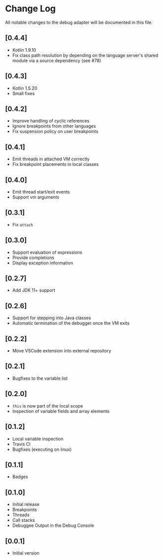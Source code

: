 # Change Log
All notable changes to the debug adapter will be documented in this file.

## [0.4.4]
- Kotlin 1.9.10
- Fix class path resolution by depending on the language server's shared module via a source dependency (see #78)

## [0.4.3]
- Kotlin 1.5.20
- Small fixes

## [0.4.2]
- Improve handling of cyclic references
- Ignore breakpoints from other languages
- Fix suspension policy on user breakpoints

## [0.4.1]
- Emit threads in attached VM correctly
- Fix breakpoint placements in local classes

## [0.4.0]
- Emit thread start/exit events
- Support vm arguments

## [0.3.1]
- Fix `attach`

## [0.3.0]
- Support evaluation of expressions
- Provide completions
- Display exception information

## [0.2.7]
- Add JDK 11+ support

## [0.2.6]
- Support for stepping into Java classes
- Automatic termination of the debugger once the VM exits

## [0.2.2]
- Move VSCode extension into external repository

## [0.2.1]
- Bugfixes to the variable list

## [0.2.0]
- `this` is now part of the local scope
- Inspection of variable fields and array elements

## [0.1.2]
- Local variable inspection
- Travis CI
- Bugfixes (executing on linux)

## [0.1.1]
- Badges

## [0.1.0]
- Initial release
- Breakpoints
- Threads
- Call stacks
- Debuggee Output in the Debug Console

## [0.0.1]
- Initial version
